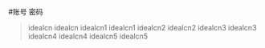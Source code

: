 #账号       密码
> idealcn   idealcn
> idealcn1  idealcn1
idealcn2  idealcn2
idealcn3  idealcn3
idealcn4  idealcn4
idealcn5  idealcn5